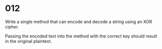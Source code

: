 [_metadata_:tags]:-        "encode decode string bitwise"

# 012

Write a single method that can encode and decode a string using an XOR cipher.

Passing the encoded text into the method with the correct key should result in the original plaintext.